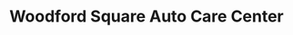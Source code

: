 ---
title: "Woodford Square Auto Care Center"
url: /chesapeake/woodford-square-auto-care-center/
shop: Autowerkstatt
---